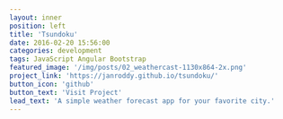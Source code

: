 ```yaml
---
layout: inner
position: left
title: 'Tsundoku'
date: 2016-02-20 15:56:00
categories: development
tags: JavaScript Angular Bootstrap
featured_image: '/img/posts/02_weathercast-1130x864-2x.png'
project_link: 'https://janroddy.github.io/tsundoku/'
button_icon: 'github'
button_text: 'Visit Project'
lead_text: 'A simple weather forecast app for your favorite city.'
---
```

